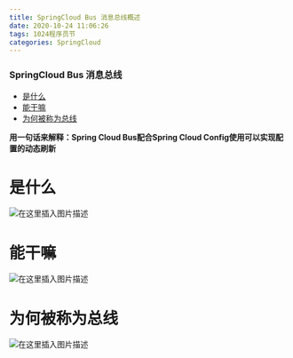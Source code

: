 ```yaml
---
title: SpringCloud Bus 消息总线概述
date: 2020-10-24 11:06:26
tags: 1024程序员节
categories: SpringCloud
---
```


<!--more-->

### SpringCloud Bus 消息总线

- [是什么](#_5)
- [能干嘛](#_8)
- [为何被称为总线](#_11)

**用一句话来解释：Spring Cloud Bus配合Spring Cloud Config使用可以实现配置的动态刷新**

# 是什么

![在这里插入图片描述](https://img-blog.csdnimg.cn/20201024110230892.png?x-oss-process=image/watermark,type_ZmFuZ3poZW5naGVpdGk,shadow_10,text_aHR0cHM6Ly9ibG9nLmNzZG4ubmV0L3FxXzIxMDQwNTU5,size_16,color_FFFFFF,t_70#pic_center)

# 能干嘛

![在这里插入图片描述](https://img-blog.csdnimg.cn/20201024110313249.png?x-oss-process=image/watermark,type_ZmFuZ3poZW5naGVpdGk,shadow_10,text_aHR0cHM6Ly9ibG9nLmNzZG4ubmV0L3FxXzIxMDQwNTU5,size_16,color_FFFFFF,t_70#pic_center)

# 为何被称为总线

![在这里插入图片描述](https://img-blog.csdnimg.cn/20201024110515670.png?x-oss-process=image/watermark,type_ZmFuZ3poZW5naGVpdGk,shadow_10,text_aHR0cHM6Ly9ibG9nLmNzZG4ubmV0L3FxXzIxMDQwNTU5,size_16,color_FFFFFF,t_70#pic_center)